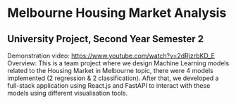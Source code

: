 # Melbourne Housing Market Analysis
## University Project, Second Year Semester 2
Demonstration video: https://www.youtube.com/watch?v=2dRjzrbKD_E 
Overview: This is a team project where we design Machine Learning models related to the Housing Market in Melbourne topic, there were 4 models implemented (2 regression & 2 classification). After that, we developed a full-stack application using React.js and FastAPI to interact with these models using different visualisation tools. 
